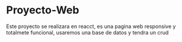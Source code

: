 # Proyecto-Web

Este proyecto se realizara en reacct, es una pagina web responsive y totalmete funcional, usaremos una base de datos y tendra un crud

